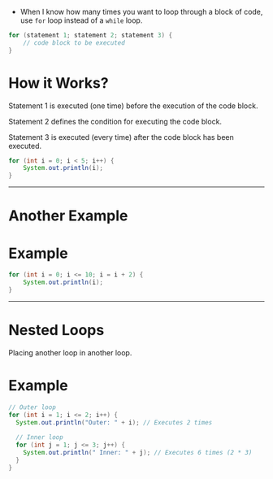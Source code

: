 - When I know how many times you want to loop through a block of code, 
use `for` loop instead of a `while` loop.

```java
for (statement 1; statement 2; statement 3) {
	// code block to be executed
}
```
# How it Works?
Statement 1 is executed (one time) before the execution of the code block.

Statement 2 defines the condition for executing the code block.

Statement 3 is executed (every time) after the code block has been executed.

```java
for (int i = 0; i < 5; i++) {
	System.out.println(i);
}
```

---
# Another Example

# Example
```java
for (int i = 0; i <= 10; i = i + 2) {
	System.out.println(i);
}
```

---
# Nested Loops
Placing another loop in another loop.

# Example
```java
// Outer loop
for (int i = 1; i <= 2; i++) {
  System.out.println("Outer: " + i); // Executes 2 times
  
  // Inner loop
  for (int j = 1; j <= 3; j++) {
    System.out.println(" Inner: " + j); // Executes 6 times (2 * 3)
  }
}
```
